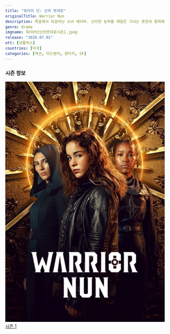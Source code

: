 ```yaml
---
title: "워리어 넌: 신의 뜻대로"
originalTitle: Warrior Nun
description: 죽음에서 되살아난 소녀 에이바. 신비한 능력을 깨달은 그녀는 혼란과 환희에 휩싸인다. 하지만 그녀가 이 힘을 감당할 수 있을까. 누군가 그녀의 흔적을 쫓기 시작한다.
genre: drama
imgname: 워리어넌신의뜻대로시즌1.jpeg
release: "2020.07.02"
ott: [넷플릭스]
countries: [미국]
categories: [액션, 어드벤처, 판타지, SF]
---
```


### 시즌 정보

<div class="season-list">
<div class="item">
<a href="/drama/워리어넌신의뜻대로시즌1" >
<img src="/poster/워리어넌신의뜻대로시즌1.jpeg" alt="워리어넌신의뜻대로시즌1 포스터 ">
시즌 1</a>
</div>
</div>
